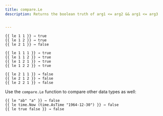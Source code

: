 ```yaml
---
title: compare.Le
description: Returns the boolean truth of arg1 <= arg2 && arg1 <= arg3.


---
```


```go-html-template
{{ le 1 1 }} → true
{{ le 1 2 }} → true
{{ le 2 1 }} → false

{{ le 1 1 1 }} → true
{{ le 1 1 2 }} → true
{{ le 1 2 1 }} → true
{{ le 1 2 2 }} → true

{{ le 2 1 1 }} → false
{{ le 2 1 2 }} → false
{{ le 2 2 1 }} → false
```

Use the `compare.Le` function to compare other data types as well:

```go-html-template
{{ le "ab" "a" }} → false
{{ le time.Now (time.AsTime "1964-12-30") }} → false
{{ le true false }} → false
```
